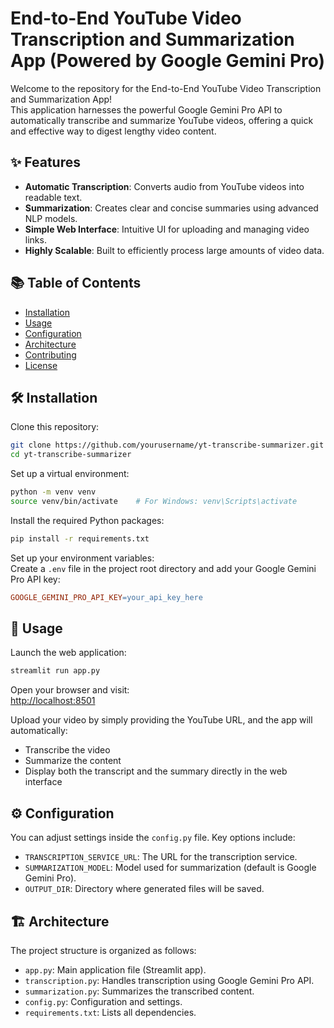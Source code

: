 

# End-to-End YouTube Video Transcription and Summarization App (Powered by Google Gemini Pro)

Welcome to the repository for the End-to-End YouTube Video Transcription and Summarization App!  
This application harnesses the powerful Google Gemini Pro API to automatically transcribe and summarize YouTube videos, offering a quick and effective way to digest lengthy video content.

## ✨ Features

- **Automatic Transcription**: Converts audio from YouTube videos into readable text.
- **Summarization**: Creates clear and concise summaries using advanced NLP models.
- **Simple Web Interface**: Intuitive UI for uploading and managing video links.
- **Highly Scalable**: Built to efficiently process large amounts of video data.

## 📚 Table of Contents

- [Installation](#installation)  
- [Usage](#usage)  
- [Configuration](#configuration)  
- [Architecture](#architecture)  
- [Contributing](#contributing)  
- [License](#license)  

## 🛠️ Installation

Clone this repository:

```bash
git clone https://github.com/yourusername/yt-transcribe-summarizer.git
cd yt-transcribe-summarizer
```

Set up a virtual environment:

```bash
python -m venv venv
source venv/bin/activate    # For Windows: venv\Scripts\activate
```

Install the required Python packages:

```bash
pip install -r requirements.txt
```

Set up your environment variables:  
Create a `.env` file in the project root directory and add your Google Gemini Pro API key:

```makefile
GOOGLE_GEMINI_PRO_API_KEY=your_api_key_here
```

## 🚀 Usage

Launch the web application:

```bash
streamlit run app.py
```

Open your browser and visit:  
[http://localhost:8501](http://localhost:8501)

Upload your video by simply providing the YouTube URL, and the app will automatically:

- Transcribe the video
- Summarize the content
- Display both the transcript and the summary directly in the web interface

## ⚙️ Configuration

You can adjust settings inside the `config.py` file. Key options include:

- `TRANSCRIPTION_SERVICE_URL`: The URL for the transcription service.
- `SUMMARIZATION_MODEL`: Model used for summarization (default is Google Gemini Pro).
- `OUTPUT_DIR`: Directory where generated files will be saved.

## 🏗️ Architecture

The project structure is organized as follows:

- `app.py`: Main application file (Streamlit app).
- `transcription.py`: Handles transcription using Google Gemini Pro API.
- `summarization.py`: Summarizes the transcribed content.
- `config.py`: Configuration and settings.
- `requirements.txt`: Lists all dependencies.
